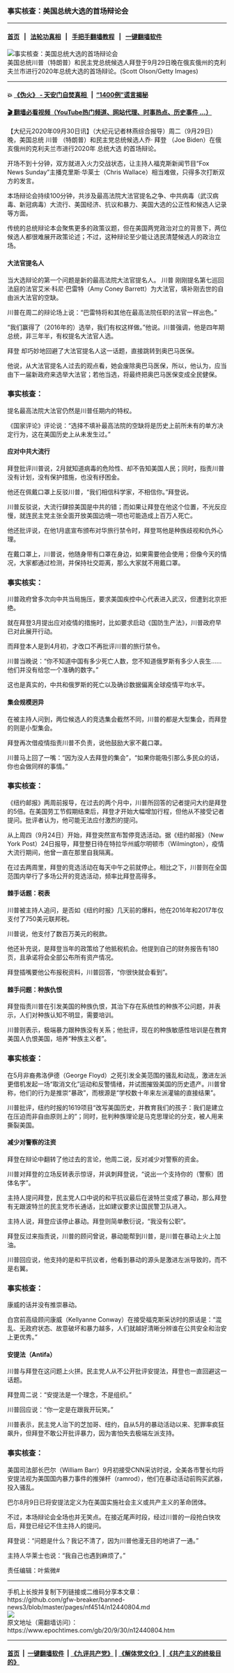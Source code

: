 ### 事实核查：美国总统大选的首场辩论会
------------------------

#### [首页](https://github.com/gfw-breaker/banned-news3/blob/master/README.md) &nbsp;&nbsp;|&nbsp;&nbsp; [法轮功真相](https://github.com/begood0513/basic/blob/master/README.md)  &nbsp;&nbsp;|&nbsp;&nbsp; [手把手翻墙教程](https://github.com/gfw-breaker/guides/wiki)  &nbsp;&nbsp;|&nbsp;&nbsp; [一键翻墙软件](https://github.com/gfw-breaker/nogfw/blob/master/README.md)  



<div><img alt="事实核查：美国总统大选的首场辩论会" class="attachment-djy_600_400 size-djy_600_400 wp-post-image" src="https://i.epochtimes.com/assets/uploads/2020/09/GettyImages-1277463832-1-600x400.jpg"/>
<div class="caption">
 美国总统川普（特朗普）和民主党总统候选人拜登于9月29日晚在俄亥俄州的克利夫兰市进行2020年总统大选的首场辩论。(Scott Olson/Getty Images)
</div></div><hr/>

#### 💥 [《伪火》 - 天安门自焚真相 ](http://158.247.195.190:10000/videos/blog/weihuo.html)&nbsp; |&nbsp; [“1400例”谎言揭秘  ](http://158.247.195.190:10000/videos/blog/jiexi1400.html)

#### [ 🎬  翻墙必看视频（YouTube热门频道、网站代理、时事热点、历史事件 ...）](https://github.com/gfw-breaker/links/blob/master/banned.md)

<div><p>
 【大纪元2020年09月30日讯】（大纪元记者林燕综合报导）周二（9月29日）晚，美国总统
 <ok href="https://www.epochtimes.com/gb/tag/%E5%B7%9D%E6%99%AE.html">
  川普
 </ok>
 （特朗普）和民主党总统候选人乔·
 <ok href="https://www.epochtimes.com/gb/tag/%E6%8B%9C%E7%99%BB.html">
  拜登
 </ok>
 （Joe Biden）在俄亥俄州的克利夫兰市进行2020年
 <ok href="https://www.epochtimes.com/gb/tag/%E6%80%BB%E7%BB%9F%E5%A4%A7%E9%80%89.html">
  总统大选
 </ok>
 的首场辩论。
</p>
<p>
 开场不到十分钟，双方就进入火力交战状态，让主持人福克斯新闻节目“Fox News Sunday”主播克里斯·华莱士（Chris Wallace）相当难做，只得多次打断双方的发言。
</p>
<p>
 本场辩论会持续100分钟，共涉及最高法院大法官提名之争、中共病毒（武汉病毒、新冠病毒）大流行、美国经济、抗议和暴力、美国大选的公正性和候选人记录等方面。
</p>
<p>
 传统的总统辩论本会聚焦更多的政策议题，但在美国两党政治对立的背景下，两位候选人都很难展开政策论述；不过，这种辩论至少能让选民清楚候选人的政治立场。
</p>
<h4>
 大法官提名人
</h4>
<p>
 当大选辩论的第一个问题是新的最高法院大法官提名人。
 <ok href="https://www.epochtimes.com/gb/tag/%E5%B7%9D%E6%99%AE.html">
  川普
 </ok>
 刚刚提名第七巡回法庭的法官艾米·科尼·巴雷特（Amy Coney Barrett）为大法官，填补刚去世的自由派大法官的空缺。
</p>
<p>
 川普在周二的辩论场上说：“巴雷特将和其他在最高法院任职的法官一样出色。”
</p>
<p>
 “我们赢得了（2016年的）选举，我们有权这样做。”他说。川普强调，他是四年期总统，非三年半，有权提名大法官人选。
</p>
<p>
 <ok href="https://www.epochtimes.com/gb/tag/%E6%8B%9C%E7%99%BB.html">
  拜登
 </ok>
 却巧妙地回避了大法官提名人这一话题，直接跳转到奥巴马医保。
</p>
<p>
 他说，从大法官提名人过去的观点看，她会废除奥巴马医保，所以，他认为，应当由下一届新政府来选举大法官；若他当选，将最终把奥巴马医保变成全民健保。
</p>
<h3>
 事实核查：
</h3>
<p>
 提名最高法院大法官仍然是川普任期内的特权。
</p>
<p>
 《国家评论》评论说：“选择不填补最高法院的空缺将是历史上前所未有的单方决定行为，这在美国历史上从未发生过。”
</p>
<h4>
 应对中共大流行
</h4>
<p>
 拜登批评川普说，2月就知道病毒的危险性、却不告知美国人民；同时，指责川普没有计划，没有保护措施，也没有纾困金。
</p>
<p>
 他还在佩戴口罩上反驳川普，“我们相信科学家，不相信你。”拜登说。
</p>
<p>
 川普反驳说，大流行肆掠美国是中共的错；而如果让拜登在他这个位置，不光反应慢，就连民主党主张全面开放美国边境一项也可能造成上百万人死亡。
</p>
<p>
 他还批评说，在他1月底宣布颁布对华旅行禁令时，拜登骂他是种族歧视和仇外心理。
</p>
<p>
 在戴口罩上，川普说，他随身带有口罩在身边，如果需要他会使用；但像今天的情况，大家都通过检测，并保持社交距离，那么大家就不用戴口罩。
</p>
<h3>
 事实核实：
</h3>
<p>
 川普政府曾多次向中共当局施压，要求美国疾控中心代表进入武汉，但遭到北京拒绝。
</p>
<p>
 就在拜登3月提出应对疫情的措施时，比如要求启动《国防生产法》，川普政府早已对此展开行动。
</p>
<p>
 而拜登本人是到4月初，才改口不再批评川普的旅行禁令。
</p>
<p>
 川普当晚说：“你不知道中国有多少死亡人数，您不知道俄罗斯有多少人丧生……他们并没有给您一个准确的数字。”
</p>
<p>
 这也是真实的，中共和俄罗斯的死亡以及确诊数据偏离全球疫情平均水平。
</p>
<h4>
 集会规模迥异
</h4>
<p>
 在被主持人问到，两位候选人的竞选集会截然不同，川普的都是大型集会，而拜登的则是小型集会。
</p>
<p>
 拜登再次借疫情指责川普不负责，说他鼓励大家不戴口罩。
</p>
<p>
 川普马上回了一嘴：“因为没人去拜登的集会”，“如果你能吸引那么多民众的话，你也会做同样的事情。”
</p>
<h3>
 事实核查：
</h3>
<p>
 《纽约邮报》两周前报导，在过去的两个月中，川普所回答的记者提问大约是拜登的5倍。在美国劳工节假期结束后，拜登才开始大幅增加行程，但他从不接受记者提问。批评者认为，他可能无法应付激烈的提问。
</p>
<p>
 从上周四（9月24日）开始，拜登突然宣布暂停竞选活动。据《纽约邮报》（New York Post）24日报导，拜登整日待在特拉华州威尔明顿市（Wilmington），疫情大流行期间，他曾一直在那里自我隔离。
</p>
<p>
 在过去两周里，拜登的竞选活动在每天中午之前就停止。相比之下，川普则在全国范围内举行了多场公开的竞选活动，频率比拜登高得多。
</p>
<h4>
 棘手话题：税表
</h4>
<p>
 川普被主持人追问，是否如《纽约时报》几天前的爆料，他在2016年和2017年仅支付了750美元联邦税。
</p>
<p>
 川普说，他支付了数百万美元的税款。
</p>
<p>
 他还补充说，是拜登当年的政策给了他抵税机会。他提到自己的财务报告有180页，且承诺将会全部公布所有资产情况。
</p>
<p>
 拜登插嘴要他公布报税资料，川普回答，“你很快就会看到”。
</p>
<h4>
 棘手问题：种族仇恨
</h4>
<p>
 拜登指责川普在引发美国的种族仇恨，其治下存在系统性的种族不公问题，并表示，人们对种族认知不明显，需要培训。
</p>
<p>
 川普则表示，极端暴力跟种族没有关系；他批评，现在的种族敏感性培训是在教育美国人仇恨美国，培养“种族主义者”。
</p>
<h3>
 事实核查：
</h3>
<p>
 在5月非裔弗洛伊德（George Floyd）之死引发全美范围的骚乱和动乱，激进左派更借机发起一场“取消文化”运动和反警情绪，并试图摧毁美国的历史遗产。川普曾称，他们的行为是推崇“暴政”，而根源是“学校数十年来左派灌输的直接结果”。
</p>
<p>
 川普批评，纽约时报的1619项目“改写美国历史，并教育我们的孩子：我们是建立在压迫而非自由原则上的”；同时，批判种族理论是马克思理论的分支，被人用来撕裂美国。
</p>
<h4>
 减少对警察的注资
</h4>
<p>
 拜登在辩论中翻转了他过去的言论，他周二说，反对减少对警察的资金。
</p>
<p>
 川普对拜登的立场反转表示惊讶，并讽刺拜登说，“说出一个支持你的（警察）团体名字”。
</p>
<p>
 主持人提问拜登，民主党人口中说的和平抗议最后在波特兰变成了暴动，那么拜登有无跟波特兰的民主党市长通话，比如建议要求让国民警卫队进入。
</p>
<p>
 主持人说，拜登应该停止暴动。拜登则简单敷衍说，“我没有公职”。
</p>
<p>
 拜登反过来指责说，川普的顾问曾说，暴动能帮到川普，是川普在暴动上火上加油。
</p>
<p>
 川普回应说，他支持的是和平抗议者，他看到暴动的源头是激进左派导致的，而不是右翼。
</p>
<h3>
 事实核查：
</h3>
<p>
 康威的话并没有推崇暴动。
</p>
<p>
 白宫前高级顾问康威（Kellyanne Conway）在接受福克斯采访时的原话是：“混乱、无政府状态、故意破坏和暴力越多，人们就越好清晰分辨谁在公共安全和治安上更优秀。”
</p>
<h4>
 安提法（Antifa）
</h4>
<p>
 川普与拜登在这问题上火拼。民主党人从不公开批评安提法，拜登也一直回避这一话题。
</p>
<p>
 拜登周二说：“安提法是一个理念，不是组织。”
</p>
<p>
 川普回应说：“你一定是在跟我开玩笑。”
</p>
<p>
 川普表示，民主党人治下的芝加哥、纽约，自从5月的暴动活动以来、犯罪率疯狂飙升，但拜登不敢公开批评暴力，因为害怕失去极端左派支持。
</p>
<h3>
 事实核查：
</h3>
<p>
 美国司法部长巴尔（William Barr）9月初接受CNN采访时说，全美各市警长均将安提法视为美国国内暴力事件的推弹杆（ramrod），他们在暴动活动前购买武器，投入骚乱。
</p>
<p>
 巴尓8月9日已将安提法定义为在美国实施社会主义或共产主义的革命团体。
</p>
<p>
 不过，本场辩论会全场也并无笑点。在接近尾声时段，经过川普的一段抢白快攻后，拜登已经记不住主持人的提问。
</p>
<p>
 拜登说：“问题是什么？我记不清了，因为川普他漫无目的地讲了一通。”
</p>
<p>
 主持人华莱士也说：“我自己也遇到麻烦了。”
</p>
<p>
 责任编辑：叶紫微#
</p>
</div>
<hr/>
手机上长按并复制下列链接或二维码分享本文章：<br/>
https://github.com/gfw-breaker/banned-news3/blob/master/pages/nf4514/n12440804.md <br/>
<a href='https://github.com/gfw-breaker/banned-news3/blob/master/pages/nf4514/n12440804.md'><img src='https://github.com/gfw-breaker/banned-news3/blob/master/pages/nf4514/n12440804.md.png'/></a> <br/>
原文地址（需翻墙访问）：https://www.epochtimes.com/gb/20/9/30/n12440804.htm


------------------------
#### [首页](https://github.com/gfw-breaker/banned-news3/blob/master/README.md) &nbsp;|&nbsp; [一键翻墙软件](https://github.com/gfw-breaker/nogfw/blob/master/README.md) &nbsp;| [《九评共产党》](https://github.com/gfw-breaker/9ping.md/blob/master/README.md#九评之一评共产党是什么) | [《解体党文化》](https://github.com/gfw-breaker/jtdwh.md/blob/master/README.md) | [《共产主义的终极目的》](https://github.com/gfw-breaker/gczydzjmd.md/blob/master/README.md)


<img src='http://gfw-breaker.win/banned-news3/pages/nf4514/n12440804.md' width='0px' height='0px'/>